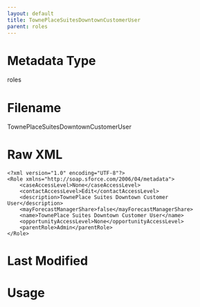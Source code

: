 ```yaml
---
layout: default
title: TownePlaceSuitesDowntownCustomerUser
parent: roles
---
```

# Metadata Type
roles


# Filename 
TownePlaceSuitesDowntownCustomerUser


# Raw XML
```
<?xml version="1.0" encoding="UTF-8"?>
<Role xmlns="http://soap.sforce.com/2006/04/metadata">
    <caseAccessLevel>None</caseAccessLevel>
    <contactAccessLevel>Edit</contactAccessLevel>
    <description>TownePlace Suites Downtown Customer User</description>
    <mayForecastManagerShare>false</mayForecastManagerShare>
    <name>TownePlace Suites Downtown Customer User</name>
    <opportunityAccessLevel>None</opportunityAccessLevel>
    <parentRole>Admin</parentRole>
</Role>
```


# Last Modified


# Usage

